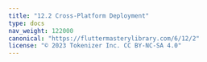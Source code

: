 ```yaml
---
title: "12.2 Cross-Platform Deployment"
type: docs
nav_weight: 122000
canonical: "https://fluttermasterylibrary.com/6/12/2"
license: "© 2023 Tokenizer Inc. CC BY-NC-SA 4.0"
---
```

